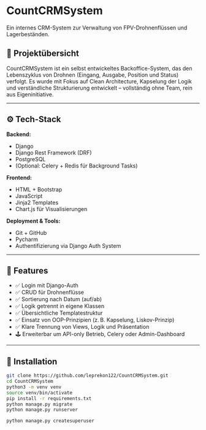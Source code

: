# CountCRMSystem

Ein internes CRM-System zur Verwaltung von FPV-Drohnenflüssen und Lagerbeständen.

## 🧠 Projektübersicht

CountCRMSystem ist ein selbst entwickeltes Backoffice-System, das den Lebenszyklus von Drohnen (Eingang, Ausgabe, Position und Status) verfolgt. Es wurde mit Fokus auf Clean Architecture, Kapselung der Logik und verständliche Strukturierung entwickelt – vollständig ohne Team, rein aus Eigeninitiative.

---

## ⚙️ Tech-Stack

**Backend:**
- Django
- Django Rest Framework (DRF)
- PostgreSQL
- (Optional: Celery + Redis für Background Tasks)

**Frontend:**
- HTML + Bootstrap
- JavaScript
- Jinja2 Templates
- Chart.js für Visualisierungen

**Deployment & Tools:**
- Git + GitHub
- Pycharm
- Authentifizierung via Django Auth System

---

## 🔧 Features

- ✅ Login mit Django-Auth
- ✅ CRUD für Drohnenflüsse
- ✅ Sortierung nach Datum (auf/ab)
- ✅ Logik getrennt in eigene Klassen
- ✅ Übersichtliche Templatestruktur
- ✅ Einsatz von OOP-Prinzipien (z. B. Kapselung, Liskov-Prinzip)
- ✅ Klare Trennung von Views, Logik und Präsentation
- 🕹️ Erweiterbar um API-only Betrieb, Celery oder Admin-Dashboard

---

## 🚀 Installation

```bash
git clone https://github.com/leprekon122/CountCRMSystem.git
cd CountCRMSystem
python3 -m venv venv
source venv/bin/activate
pip install -r requirements.txt
python manage.py migrate
python manage.py runserver

python manage.py createsuperuser
